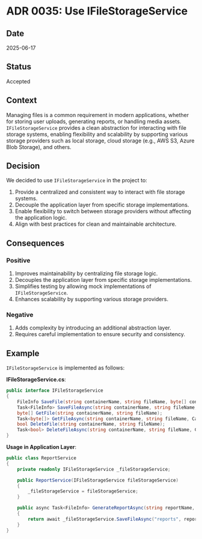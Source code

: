 # ADR 0035: Use IFileStorageService

## Date
2025-06-17

## Status
Accepted

## Context
Managing files is a common requirement in modern applications, whether for storing user uploads, generating reports, or handling media assets. `IFileStorageService` provides a clean abstraction for interacting with file storage systems, enabling flexibility and scalability by supporting various storage providers such as local storage, cloud storage (e.g., AWS S3, Azure Blob Storage), and others.

## Decision
We decided to use `IFileStorageService` in the project to:

1. Provide a centralized and consistent way to interact with file storage systems.
2. Decouple the application layer from specific storage implementations.
3. Enable flexibility to switch between storage providers without affecting the application logic.
4. Align with best practices for clean and maintainable architecture.

## Consequences
### Positive
1. Improves maintainability by centralizing file storage logic.
2. Decouples the application layer from specific storage implementations.
3. Simplifies testing by allowing mock implementations of `IFileStorageService`.
4. Enhances scalability by supporting various storage providers.

### Negative
1. Adds complexity by introducing an additional abstraction layer.
2. Requires careful implementation to ensure security and consistency.

## Example
`IFileStorageService` is implemented as follows:

**IFileStorageService.cs**:
```csharp
public interface IFileStorageService
{
    FileInfo SaveFile(string containerName, string fileName, byte[] content, string contentType = null, Dictionary<string, string> metadata = null);
    Task<FileInfo> SaveFileAsync(string containerName, string fileName, byte[] content, string contentType = null, Dictionary<string, string> metadata = null, CancellationToken cancellationToken = default);
    byte[] GetFile(string containerName, string fileName);
    Task<byte[]> GetFileAsync(string containerName, string fileName, CancellationToken cancellationToken = default);
    bool DeleteFile(string containerName, string fileName);
    Task<bool> DeleteFileAsync(string containerName, string fileName, CancellationToken cancellationToken = default);
}
```

**Usage in Application Layer**:
```csharp
public class ReportService
{
    private readonly IFileStorageService _fileStorageService;

    public ReportService(IFileStorageService fileStorageService)
    {
        _fileStorageService = fileStorageService;
    }

    public async Task<FileInfo> GenerateReportAsync(string reportName, byte[] reportContent, CancellationToken cancellationToken)
    {
        return await _fileStorageService.SaveFileAsync("reports", reportName, reportContent, "application/pdf", cancellationToken: cancellationToken);
    }
}
```
